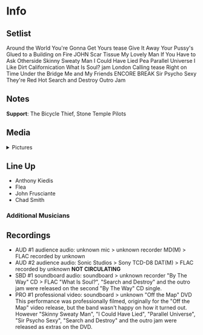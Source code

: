 # Info

## Setlist

Around the World
You're Gonna Get Yours tease
Give It Away
Your Pussy's Glued to a Building on Fire JOHN
Scar Tissue
My Lovely Man
If You Have to Ask
Otherside
Skinny Sweaty Man
I Could Have Lied
Pea
Parallel Universe
I Like Dirt
Californication
What Is Soul? jam
London Calling tease
Right on Time
Under the Bridge
Me and My Friends
ENCORE BREAK
Sir Psycho Sexy
They're Red Hot
Search and Destroy
Outro Jam

## Notes

**Support**: The Bicycle Thief, Stone Temple Pilots

## Media 

<details>
  <summary>Pictures</summary>
  <!--<img alt="Setlist" title="Setlist" src="_.jpg" height="200" />
  <img alt="Clipping" title="Clipping" src="_.jpg" height="200" />
  <img alt="Flyer" title="Flyer" src="_.jpg" height="200" />-->
</details>

## Line Up

* Anthony Kiedis
* Flea
* John Frusciante
* Chad Smith

### Additional Musicians

## Recordings

* AUD #1 audience audio: unknown mic > unknown recorder MD(M) > FLAC recorded by unknown
* AUD #2 audience audio: Sonic Studios > Sony TCD-D8 DAT(M) > FLAC recorded by unknown **NOT CIRCULATING**
* SBD #1 soundboard audio: soundboard > unknown recorder "By The Way" CD > FLAC "What Is Soul?", "Search and Destroy" and the outro jam were released on the second "By The Way" CD single.  
* PRO #1 professional video: soundboard > unknown "Off the Map" DVD This performance was professionally filmed, originally for the "Off the Map" video release, but the band wasn't happy on how it turned out. However "Skinny Sweaty Man", "I Could Have Lied", "Parallel Universe", "Sir Psycho Sexy", "Search and Destroy" and the outro jam were released as extras on the DVD.
